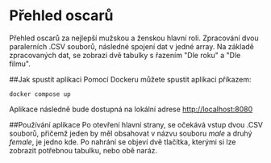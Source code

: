 # Přehled oscarů
Přehled oscarů za nejlepší mužskou a ženskou hlavní roli. 
Zpracování dvou paralerních .CSV souborů, následné spojení dat v jedné array.
Na základě zpracovaných dat, se zobrazí dvě tabulky s řazením "Dle roku" a "Dle filmu".

##Jak spustit aplikaci
Pomocí Dockeru můžete spustit aplikaci příkazem:

```shell
docker compose up
```

Aplikace následně bude dostupná na lokální adrese [http://localhost:8080](http://localhost:8080)

##Používání aplikace
Po otevření hlavní strany, se očekává vstup dvou .CSV souborů, přičemž jeden by měl obsahovat v názvu souboru *male* a druhý *female*, je jedno kde.
Po nahrání se objeví dvě tlačítka, kterými si lze zobrazit potřebnou tabulku, nebo obě naráz.
